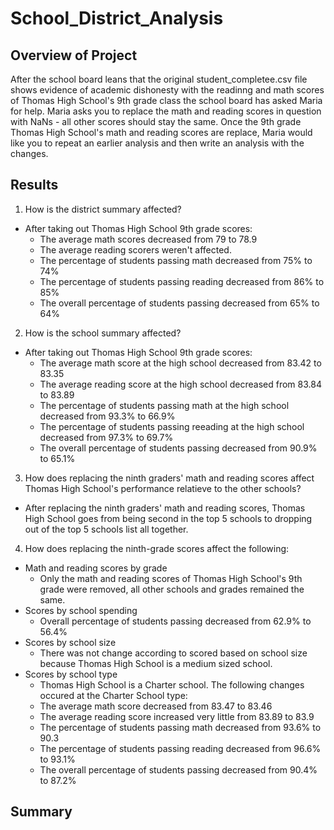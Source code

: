 # School_District_Analysis

## Overview of Project
After the school board leans that the original student_completee.csv file shows evidence of academic dishonesty with the readinng and math scores of Thomas High School's 9th grade class the school board has asked Maria for help. Maria asks you to replace the math and reading scores in question with NaNs - all other scores should stay the same. Once the 9th grade Thomas High School's math and reading scores are replace, Maria would like you to repeat an earlier analysis and then write an analysis with the changes. 

## Results
1. How is the district summary affected?
* After taking out Thomas High School 9th grade scores:
   - The average math scores decreased from 79 to 78.9
   - The average reading scorers weren't affected. 
   - The percentage of students passing math decreased from 75% to 74%
   - The percentage of students passing reading decreased from 86% to 85%
   - The overall percentage of students passing decreased from 65% to 64%
 
2. How is the school summary affected?
* After taking out Thomas High School 9th grade scores: 
   - The average math score at the high school decreased from 83.42 to 83.35
   - The average reading score at the high school decreased from 83.84 to 83.89
   - The percentage of students passing math at the high school decreased from 93.3% to 66.9%
   - The percentage of students passing reeading at the high school decreased from 97.3% to 69.7%
   - The overall percentage of students passing decreased from 90.9% to 65.1%
  
3.  How does replacing the ninth graders' math and reading scores affect Thomas High School's performance relatieve to the other schools?
* After replacing the ninth graders' math and reading scores, Thomas High School goes from being second in the top 5 schools to dropping out of the top 5 schools list all together. 
  
4. How does replacing the ninth-grade scores affect the following: 
* Math and reading scores by grade
   - Only the math and reading scores of Thomas High School's 9th grade were removed, all other schools and grades remained the same. 
* Scores by school spending
   - Overall percentage of students passing decreased from 62.9% to 56.4%
* Scores by school size
   - There was not change according to scored based on school size because Thomas High School is a medium sized school. 
* Scores by school type
   - Thomas High School is a Charter school. The following changes occured at the Charter School type:
    - The average math score decreased from 83.47 to 83.46
    - The average reading score increased very little from 83.89 to 83.9
    - The percentage of students passing math decreased from 93.6% to 90.3
    - The percentage of students passing reading decreased from 96.6% to 93.1%
    - The overall percentage of students passing decreased from 90.4% to 87.2%

## Summary
